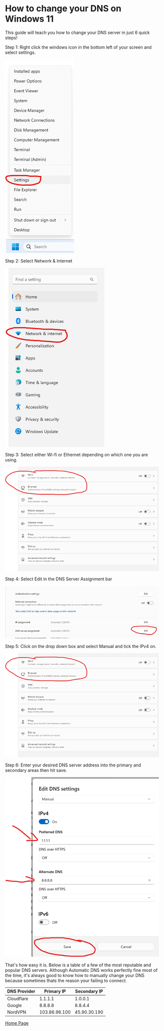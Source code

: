 # How to change your DNS on Windows 11
This guide will teach you how to change your DNS server in just 6 quick steps!

Step 1: Right click the windows icon in the bottom left of your screen and select settings.

![](img/Settings.png)

Step 2: Select Network & Internet 

![](img/NetworkButton.png)

Step 3: Select either Wi-fi or Ethernet depending on which one you are using.

![](img/Ethernet.png)

Step 4: Select Edit in the DNS Server Assignment bar

![](img/DNS.png)

Step 5: Click on the drop down box and select Manual and tick the IPv4 on.

![](img/Ethernet.png)

Step 6: Enter your desired DNS server address into the primary and secondary areas then hit save. 

![](img/DNSServer.png)

That's how easy it is. Below is a table of a few of the most reputable and popular DNS servers. Although Automatic DNS works perfectly fine most of the time, it's always good to know how to manually change your DNS because sometimes thats the reason your failing to connect.

| DNS Provider | Primary IP | Secondary IP |
| ------ | ------ | ------ |
| Cloudflare | 1.1.1.1 | 1.0.0.1 |
| Google | 8.8.8.8 | 8.8.4.4 |
| NordVPN | 103.86.96.100 | 45.90.30.190 |


[Home Page](README.md)
